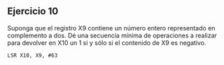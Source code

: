 ## Ejercicio 10
Suponga que el registro X9 contiene un número entero representado en
complemento a dos.
Dé una secuencia mínima de operaciones a realizar para devolver en X10
un 1 si y sólo si el contenido de X9 es negativo.

```
LSR X10, X9, #63
```